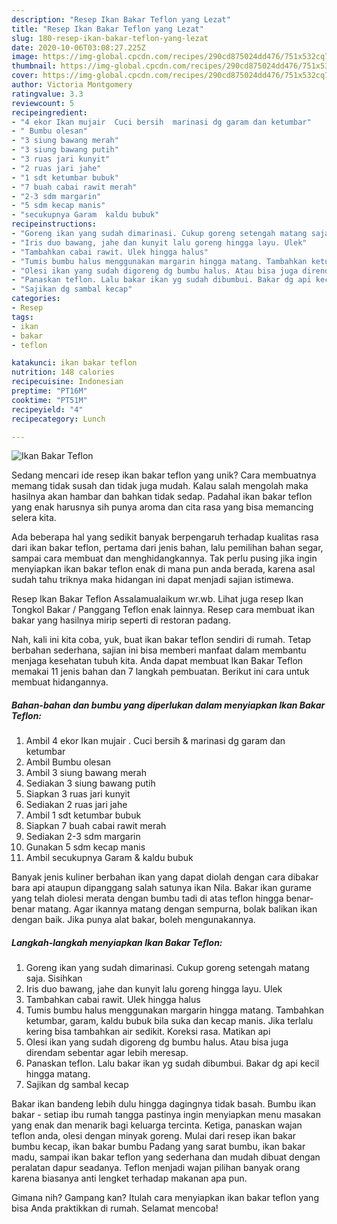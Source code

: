 ```yaml
---
description: "Resep Ikan Bakar Teflon yang Lezat"
title: "Resep Ikan Bakar Teflon yang Lezat"
slug: 180-resep-ikan-bakar-teflon-yang-lezat
date: 2020-10-06T03:08:27.225Z
image: https://img-global.cpcdn.com/recipes/290cd875024dd476/751x532cq70/ikan-bakar-teflon-foto-resep-utama.jpg
thumbnail: https://img-global.cpcdn.com/recipes/290cd875024dd476/751x532cq70/ikan-bakar-teflon-foto-resep-utama.jpg
cover: https://img-global.cpcdn.com/recipes/290cd875024dd476/751x532cq70/ikan-bakar-teflon-foto-resep-utama.jpg
author: Victoria Montgomery
ratingvalue: 3.3
reviewcount: 5
recipeingredient:
- "4 ekor Ikan mujair  Cuci bersih  marinasi dg garam dan ketumbar"
- " Bumbu olesan"
- "3 siung bawang merah"
- "3 siung bawang putih"
- "3 ruas jari kunyit"
- "2 ruas jari jahe"
- "1 sdt ketumbar bubuk"
- "7 buah cabai rawit merah"
- "2-3 sdm margarin"
- "5 sdm kecap manis"
- "secukupnya Garam  kaldu bubuk"
recipeinstructions:
- "Goreng ikan yang sudah dimarinasi. Cukup goreng setengah matang saja. Sisihkan"
- "Iris duo bawang, jahe dan kunyit lalu goreng hingga layu. Ulek"
- "Tambahkan cabai rawit. Ulek hingga halus"
- "Tumis bumbu halus menggunakan margarin hingga matang. Tambahkan ketumbar, garam, kaldu bubuk bila suka dan kecap manis. Jika terlalu kering bisa tambahkan air sedikit. Koreksi rasa. Matikan api"
- "Olesi ikan yang sudah digoreng dg bumbu halus. Atau bisa juga direndam sebentar agar lebih meresap."
- "Panaskan teflon. Lalu bakar ikan yg sudah dibumbui. Bakar dg api kecil hingga matang."
- "Sajikan dg sambal kecap"
categories:
- Resep
tags:
- ikan
- bakar
- teflon

katakunci: ikan bakar teflon 
nutrition: 148 calories
recipecuisine: Indonesian
preptime: "PT16M"
cooktime: "PT51M"
recipeyield: "4"
recipecategory: Lunch

---
```



![Ikan Bakar Teflon](https://img-global.cpcdn.com/recipes/290cd875024dd476/751x532cq70/ikan-bakar-teflon-foto-resep-utama.jpg)

Sedang mencari ide resep ikan bakar teflon yang unik? Cara membuatnya memang tidak susah dan tidak juga mudah. Kalau salah mengolah maka hasilnya akan hambar dan bahkan tidak sedap. Padahal ikan bakar teflon yang enak harusnya sih punya aroma dan cita rasa yang bisa memancing selera kita.

Ada beberapa hal yang sedikit banyak berpengaruh terhadap kualitas rasa dari ikan bakar teflon, pertama dari jenis bahan, lalu pemilihan bahan segar, sampai cara membuat dan menghidangkannya. Tak perlu pusing jika ingin menyiapkan ikan bakar teflon enak di mana pun anda berada, karena asal sudah tahu triknya maka hidangan ini dapat menjadi sajian istimewa.

Resep Ikan Bakar Teflon Assalamualaikum wr.wb. Lihat juga resep Ikan Tongkol Bakar / Panggang Teflon enak lainnya. Resep cara membuat ikan bakar yang hasilnya mirip seperti di restoran padang.


Nah, kali ini kita coba, yuk, buat ikan bakar teflon sendiri di rumah. Tetap berbahan sederhana, sajian ini bisa memberi manfaat dalam membantu menjaga kesehatan tubuh kita. Anda dapat membuat Ikan Bakar Teflon memakai 11 jenis bahan dan 7 langkah pembuatan. Berikut ini cara untuk membuat hidangannya.

<!--inarticleads1-->

##### Bahan-bahan dan bumbu yang diperlukan dalam menyiapkan Ikan Bakar Teflon:

1. Ambil 4 ekor Ikan mujair . Cuci bersih &amp; marinasi dg garam dan ketumbar
1. Ambil  Bumbu olesan
1. Ambil 3 siung bawang merah
1. Sediakan 3 siung bawang putih
1. Siapkan 3 ruas jari kunyit
1. Sediakan 2 ruas jari jahe
1. Ambil 1 sdt ketumbar bubuk
1. Siapkan 7 buah cabai rawit merah
1. Sediakan 2-3 sdm margarin
1. Gunakan 5 sdm kecap manis
1. Ambil secukupnya Garam &amp; kaldu bubuk


Banyak jenis kuliner berbahan ikan yang dapat diolah dengan cara dibakar bara api ataupun dipanggang salah satunya ikan Nila. Bakar ikan gurame yang telah diolesi merata dengan bumbu tadi di atas teflon hingga benar-benar matang. Agar ikannya matang dengan sempurna, bolak balikan ikan dengan baik. Jika punya alat bakar, boleh mengunakannya. 

<!--inarticleads2-->

##### Langkah-langkah menyiapkan Ikan Bakar Teflon:

1. Goreng ikan yang sudah dimarinasi. Cukup goreng setengah matang saja. Sisihkan
1. Iris duo bawang, jahe dan kunyit lalu goreng hingga layu. Ulek
1. Tambahkan cabai rawit. Ulek hingga halus
1. Tumis bumbu halus menggunakan margarin hingga matang. Tambahkan ketumbar, garam, kaldu bubuk bila suka dan kecap manis. Jika terlalu kering bisa tambahkan air sedikit. Koreksi rasa. Matikan api
1. Olesi ikan yang sudah digoreng dg bumbu halus. Atau bisa juga direndam sebentar agar lebih meresap.
1. Panaskan teflon. Lalu bakar ikan yg sudah dibumbui. Bakar dg api kecil hingga matang.
1. Sajikan dg sambal kecap


Bakar ikan bandeng lebih dulu hingga dagingnya tidak basah. Bumbu ikan bakar - setiap ibu rumah tangga pastinya ingin menyiapkan menu masakan yang enak dan menarik bagi keluarga tercinta. Ketiga, panaskan wajan teflon anda, olesi dengan minyak goreng. Mulai dari resep ikan bakar bumbu kecap, ikan bakar bumbu Padang yang sarat bumbu, ikan bakar madu, sampai ikan bakar teflon yang sederhana dan mudah dibuat dengan peralatan dapur seadanya. Teflon menjadi wajan pilihan banyak orang karena biasanya anti lengket terhadap makanan apa pun. 

Gimana nih? Gampang kan? Itulah cara menyiapkan ikan bakar teflon yang bisa Anda praktikkan di rumah. Selamat mencoba!
